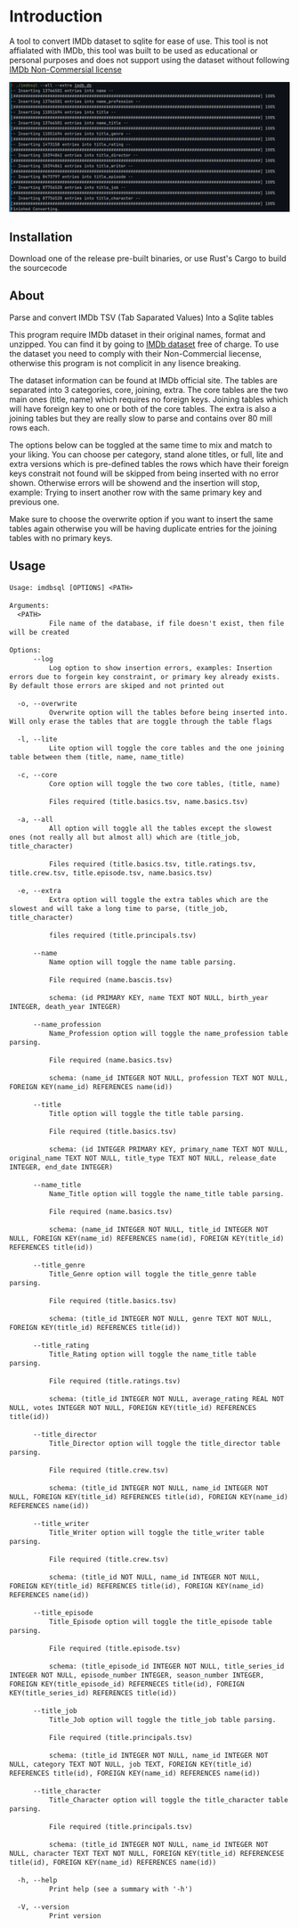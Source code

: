 # Introduction

A tool to convert IMDb dataset to sqlite for ease of use. This tool is not affialated with IMDb, this tool was built to be used as educational or personal purposes and does not support using the dataset without following [IMDb Non-Commersial license](https://developer.imdb.com/non-commercial-datasets/)

![Loading bar showing progress of parsed data insertion into tables](./asset/image.png)

## Installation

Download one of the release pre-built binaries,
or use Rust's Cargo to build the sourcecode

## About

Parse and convert IMDb TSV (Tab Saparated Values) Into a Sqlite tables

This program require IMDb dataset in their original names, format and unzipped.
You can find it by going to
[IMDb dataset](https://developer.imdb.com/non-commercial-datasets/) free of charge.
To use the dataset you need to comply with their Non-Commercial liecense,
otherwise this program is not complicit in any lisence breaking.

The dataset information can be found at IMDb official site.
The tables are separated into 3 categories, core, joining, extra.
The core tables are the two main ones (title, name) which requires no foreign keys.
Joining tables which will have foreign key to one or both of the core tables.
The extra is also a joining tables but they are really
slow to parse and contains over 80 mill rows each.

The options below can be toggled at the same time to mix and match
to your liking. You can choose per category, stand alone titles,
or full, lite and extra versions which is pre-defined tables the
rows which have their foreign keys
constrait not found will be skipped from being inserted with no error shown.
Otherwise errors will be showend and the insertion will stop,
example: Trying to insert another row with the same primary key and previous one.

Make sure to choose the overwrite option if you want to insert
the same tables again otherwise you will be having
duplicate entries for the joining tables with no primary keys.

## Usage

```terminal
Usage: imdbsql [OPTIONS] <PATH>

Arguments:
  <PATH>
          File name of the database, if file doesn't exist, then file will be created

Options:
      --log
          Log option to show insertion errors, examples: Insertion errors due to forgein key constraint, or primary key already exists. By default those errors are skiped and not printed out

  -o, --overwrite
          Overwrite option will the tables before being inserted into. Will only erase the tables that are toggle through the table flags

  -l, --lite
          Lite option will toggle the core tables and the one joining table between them (title, name, name_title)

  -c, --core
          Core option will toggle the two core tables, (title, name)
          
          Files required (title.basics.tsv, name.basics.tsv)

  -a, --all
          All option will toggle all the tables except the slowest ones (not really all but almost all) which are (title_job, title_character)
          
          Files required (title.basics.tsv, title.ratings.tsv, title.crew.tsv, title.episode.tsv, name.basics.tsv)

  -e, --extra
          Extra option will toggle the extra tables which are the slowest and will take a long time to parse, (title_job, title_character)
          
          files required (title.principals.tsv)

      --name
          Name option will toggle the name table parsing.
          
          File required (name.bascis.tsv)
          
          schema: (id PRIMARY KEY, name TEXT NOT NULL, birth_year INTEGER, death_year INTEGER)

      --name_profession
          Name_Profession option will toggle the name_profession table parsing.
          
          File required (name.basics.tsv)
          
          schema: (name_id INTEGER NOT NULL, profession TEXT NOT NULL, FOREIGN KEY(name_id) REFERENCES name(id))

      --title
          Title option will toggle the title table parsing.
          
          File required (title.basics.tsv)
          
          schema: (id INTEGER PRIMARY KEY, primary_name TEXT NOT NULL, original_name TEXT NOT NULL, title_type TEXT NOT NULL, release_date INTEGER, end_date INTEGER)

      --name_title
          Name_Title option will toggle the name_title table parsing.
          
          File required (name.basics.tsv)
          
          schema: (name_id INTEGER NOT NULL, title_id INTEGER NOT NULL, FOREIGN KEY(name_id) REFERENCES name(id), FOREIGN KEY(title_id) REFERENCES title(id))

      --title_genre
          Title_Genre option will toggle the title_genre table parsing.
          
          File required (title.basics.tsv)
          
          schema: (title_id INTEGER NOT NULL, genre TEXT NOT NULL, FOREIGN KEY(title_id) REFERENCES title(id))

      --title_rating
          Title_Rating option will toggle the name_title table parsing.
          
          File required (title.ratings.tsv)
          
          schema: (title_id INTEGER NOT NULL, average_rating REAL NOT NULL, votes INTEGER NOT NULL, FOREIGN KEY(title_id) REFERENCES title(id))

      --title_director
          Title_Director option will toggle the title_director table parsing.
          
          File required (title.crew.tsv)
          
          schema: (title_id INTEGER NOT NULL, name_id INTEGER NOT NULL, FOREIGN KEY(title_id) REFERENCES title(id), FOREIGN KEY(name_id) REFERENCES name(id))

      --title_writer
          Title_Writer option will toggle the title_writer table parsing.
          
          File required (title.crew.tsv)
          
          schema: (title_id NOT NULL, name_id INTEGER NOT NULL, FOREIGN KEY(title_id) REFERENCES title(id), FOREIGN KEY(name_id) REFERENCES name(id))

      --title_episode
          Title_Episode option will toggle the title_episode table parsing.
          
          File required (title.episode.tsv)
          
          schema: (title_episode_id INTEGER NOT NULL, title_series_id INTEGER NOT NULL, episode_number INTEGER, season_number INTEGER, FOREIGN KEY(title_episode_id) REFERNECES title(id), FOREIGN KEY(title_series_id) REFERENCES title(id))

      --title_job
          Title_Job option will toggle the title_job table parsing.
          
          File required (title.principals.tsv)
          
          schema: (title_id INTEGER NOT NULL, name_id INTEGER NOT NULL, category TEXT NOT NULL, job TEXT, FOREIGN KEY(title_id) REFERENCES title(id), FOREIGN KEY(name_id) REFERENCES name(id))

      --title_character
          Title_Character option will toggle the title_character table parsing.
          
          File required (title.principals.tsv)
          
          schema: (title_id INTEGER NOT NULL, name_id INTEGER NOT NULL, character TEXT TEXT NOT NULL, FOREIGN KEY(title_id) REFERENCESE title(id), FOREIGN KEY(name_id) REFERENCES name(id))

  -h, --help
          Print help (see a summary with '-h')

  -V, --version
          Print version
```
